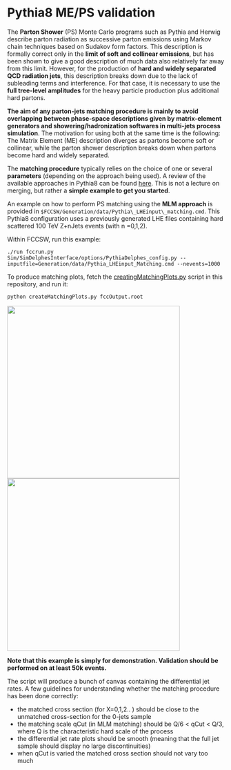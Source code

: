 Pythia8 ME/PS validation
========================

The **Parton Shower** (PS) Monte Carlo programs such as Pythia and Herwig describe parton radiation as successive parton 
emissions using Markov chain techniques based on Sudakov form factors. This description is formally correct only in the
**limit of soft and collinear emissions**, but has been shown to give a good description of much data also relatively far 
away from this limit. However, for the production of **hard and widely separated QCD radiation jets**, this description 
breaks down due to the lack of subleading terms and interference. For that case, it is necessary to use the **full 
tree-level amplitudes** for the heavy particle production plus additional hard partons. 

**The aim of any parton-jets matching procedure is mainly to avoid overlapping between phase-space descriptions given 
by matrix-element generators and showering/hadronization softwares in multi-jets process simulation**. The motivation for using both at the same time is the following:
The Matrix Element (ME) description diverges as partons become soft or collinear, while the parton shower description 
breaks down when partons become hard and widely separated. 

The **matching procedure** typically relies on the choice of one or several **parameters** (depending on the approach being used). 
A review of the available approaches in Pythia8 can be found
[here](http://home.thep.lu.se/~torbjorn/pythia81html/MatchingAndMerging.html). 
This is not a lecture on merging, but rather a **simple example to get you started**. 

An example on how to perform PS matching using the **MLM approach** is provided in
```$FCCSW/Generation/data/Pythia\_LHEinput\_matching.cmd```. This Pythia8 configuration uses a previously generated
LHE files containing hard scattered 100 TeV Z+nJets events (with n =0,1,2).

Within FCCSW, run this example: 
```
./run fccrun.py Sim/SimDelphesInterface/options/PythiaDelphes_config.py --inputfile=Generation/data/Pythia_LHEinput_Matching.cmd --nevents=1000

```

To produce matching plots, fetch the [creatingMatchingPlots.py](./creatingMatchingPlots.py) script in this repository,
and run it: 

```
python createMatchingPlots.py fccOutput.root
```

<img src="./img/d01_logY.png" width="400">
<img src="./img/d12_logY.png" width="400">




**Note that this example is simply for demonstration. Validation should be performed on at least 50k events.**


The script will produce a bunch of canvas containing the differential jet rates. 
A few guidelines for understanding whether the matching procedure has been done correctly:

   - the matched cross section (for X=0,1,2.. ) should be close to the unmatched cross-section for the 0-jets sample
   - the matching scale qCut (in MLM matching) should be Q/6 < qCut < Q/3, where Q is the characteristic hard scale of
   the process
   - the differential jet rate plots should be smooth (meaning that the full jet sample should display no large
   discontinuities)
   - when qCut is varied the matched cross section should not vary too much

